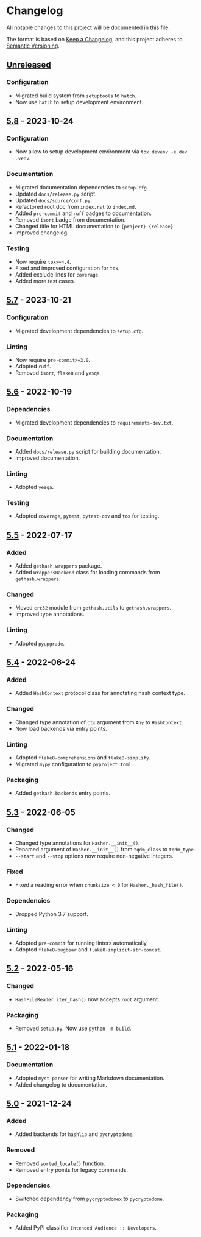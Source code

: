 # Changelog

All notable changes to this project will be documented in this file.

The format is based on [Keep a Changelog](https://keepachangelog.com/en/1.0.0/),
and this project adheres to [Semantic Versioning](https://semver.org/spec/v2.0.0.html).

## [Unreleased]

### Configuration

- Migrated build system from `setuptools` to `hatch`.
- Now use `hatch` to setup development environment.

## [5.8] - 2023-10-24

### Configuration

- Now allow to setup development environment via `tox devenv -e dev .venv`.

### Documentation

- Migrated documentation dependencies to `setup.cfg`.
- Updated `docs/release.py` script.
- Updated `docs/source/conf.py`.
- Refactored root doc from `index.rst` to `index.md`.
- Added `pre-commit` and `ruff` badges to documentation.
- Removed `isort` badge from documentation.
- Changed title for HTML documentation to `{project} {release}`.
- Improved changelog.

### Testing

- Now require `tox>=4.4`.
- Fixed and improved configuration for `tox`.
- Added exclude lines for `coverage`.
- Added more test cases.

## [5.7] - 2023-10-21

### Configuration

- Migrated development dependencies to `setup.cfg`.

### Linting

- Now require `pre-commit>=3.0`.
- Adopted `ruff`.
- Removed `isort`, `flake8` and `yesqa`.

## [5.6] - 2022-10-19

### Dependencies

- Migrated development dependencies to `requirements-dev.txt`.

### Documentation

- Added `docs/release.py` script for building documentation.
- Improved documentation.

### Linting

- Adopted `yesqa`.

### Testing

- Adopted `coverage`, `pytest`, `pytest-cov` and `tox` for testing.

## [5.5] - 2022-07-17

### Added

- Added `gethash.wrappers` package.
- Added `WrappersBackend` class for loading commands from `gethash.wrappers`.

### Changed

- Moved `crc32` module from `gethash.utils` to `gethash.wrappers`.
- Improved type annotations.

### Linting

- Adopted `pyupgrade`.

## [5.4] - 2022-06-24

### Added

- Added `HashContext` protocol class for annotating hash context type.

### Changed

- Changed type annotation of `ctx` argument from `Any` to `HashContext`.
- Now load backends via entry points.

### Linting

- Adopted `flake8-comprehensions` and `flake8-simplify`.
- Migrated `mypy` configuration to `pyproject.toml`.

### Packaging

- Added `gethash.backends` entry points.

## [5.3] - 2022-06-05

### Changed

- Changed type annotations for `Hasher.__init__()`.
- Renamed argument of `Hasher.__init__()` from `tqdm_class` to `tqdm_type`.
- `--start` and `--stop` options now require non-negative integers.

### Fixed

- Fixed a reading error when `chunksize < 0` for `Hasher._hash_file()`.

### Dependencies

- Dropped Python 3.7 support.

### Linting

- Adopted `pre-commit` for running linters automatically.
- Adopted `flake8-bugbear` and `flake8-implicit-str-concat`.

## [5.2] - 2022-05-16

### Changed

- `HashFileReader.iter_hash()` now accepts `root` argument.

### Packaging

- Removed `setup.py`. Now use `python -m build`.

## [5.1] - 2022-01-18

### Documentation

- Adopted `myst-parser` for writing Markdown documentation.
- Added changelog to documentation.

## [5.0] - 2021-12-24

### Added

- Added backends for `hashlib` and `pycryptodome`.

### Removed

- Removed ``sorted_locale()`` function.
- Removed entry points for legacy commands.

### Dependencies

- Switched dependency from `pycryptodomex` to `pycryptodome`.

### Packaging

- Added PyPI classifier `Intended Audience :: Developers`.

[Unreleased]: https://github.com/xymy/gethash/compare/v5.8...HEAD
[5.8]: https://github.com/xymy/gethash/compare/v5.7...v5.8
[5.7]: https://github.com/xymy/gethash/compare/v5.6...v5.7
[5.6]: https://github.com/xymy/gethash/compare/v5.5...v5.6
[5.5]: https://github.com/xymy/gethash/compare/v5.4...v5.5
[5.4]: https://github.com/xymy/gethash/compare/v5.3...v5.4
[5.3]: https://github.com/xymy/gethash/compare/v5.2...v5.3
[5.2]: https://github.com/xymy/gethash/compare/v5.1...v5.2
[5.1]: https://github.com/xymy/gethash/compare/v5.0...v5.1
[5.0]: https://github.com/xymy/gethash/compare/v4.9...v5.0
